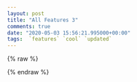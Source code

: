 ```yaml
---
layout: post
title: "All Features 3"
comments: true
date: "2020-05-03 15:56:21.995000+00:00"
tags:  `features` `cool` `updated`
---
```

{% raw %}
<script>
document.write(`<iframe id="myIframe" style="border:none;" src="https://crashlaker.github.io/assets/posts_iframe/sqQw-tO_U.html"></iframe>`);
setTimeout(() => {iFrameResize({ log: true, enablePublicMethods: true }, '#myIframe')}, 1000)
</script>
{% endraw %}
    